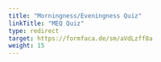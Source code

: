 ```yaml
---
title: "Morningness/Eveningness Quiz"
linkTitle: "MEQ Quiz"
type: redirect
target: https://formfaca.de/sm/aVdLzff8a
weight: 15
---
```

